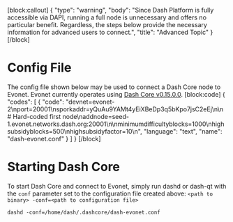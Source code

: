 [block:callout]
{
  "type": "warning",
  "body": "Since Dash Platform is fully accessible via DAPI, running a full node is unnecessary and offers no particular benefit. Regardless, the steps below provide the necessary information for advanced users to connect.",
  "title": "Advanced Topic"
}
[/block]
# Config File

 The config file shown below may be used to connect a Dash Core node to Evonet. Evonet currently operates using [Dash Core v0.15.0.0](https://github.com/dashpay/dash/releases/tag/v0.15.0.0).
[block:code]
{
  "codes": [
    {
      "code": "devnet=evonet-2\nport=20001\nsporkaddr=yQuAu9YAMt4yEiXBeDp3q5bKpo7jsC2eEj\n\n# Hard-coded first node\naddnode=seed-1.evonet.networks.dash.org:20001\n\nminimumdifficultyblocks=1000\nhighsubsidyblocks=500\nhighsubsidyfactor=10\n",
      "language": "text",
      "name": "dash-evonet.conf"
    }
  ]
}
[/block]
# Starting Dash Core

To start Dash Core and connect to Evonet, simply run dashd or dash-qt with the `conf` parameter set to the configuration file created above: `<path to binary> -conf=<path to configuration file>`

```shell Start dashd on Evonet
dashd -conf=/home/dash/.dashcore/dash-evonet.conf
```